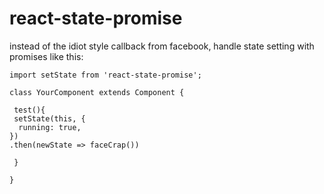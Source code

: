 # react-state-promise

instead of the idiot style callback from facebook, handle state setting with promises like this:


````
import setState from 'react-state-promise';

class YourComponent extends Component {

 test(){
 setState(this, {
  running: true,
})
.then(newState => faceCrap())

 }

}

````
